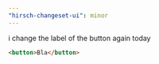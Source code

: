 ```yaml
---
"hirsch-changeset-ui": minor
---
```


i change the label of the button again today

```html
<button>Bla</button>
```
